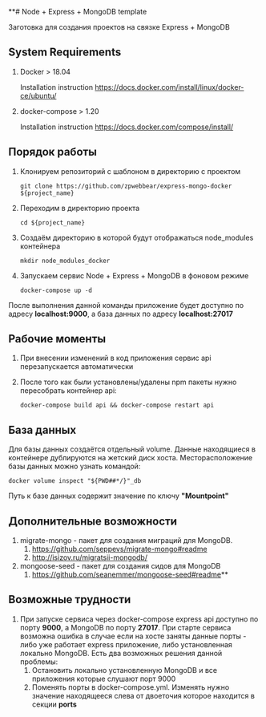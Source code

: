 **# Node + Express + MongoDB template

Заготовка для создания проектов на связке Express + MongoDB

## System Requirements

1. Docker > 18.04

   Installation instruction https://docs.docker.com/install/linux/docker-ce/ubuntu/
2. docker-compose > 1.20

   Installation instruction https://docs.docker.com/compose/install/

## Порядок работы

1. Клонируем репозиторий с шаблоном в директорию с проектом

   ```git clone https://github.com/zpwebbear/express-mongo-docker ${project_name}```
2. Переходим в директорию проекта
   
   ```cd ${project_name}```
3. Создаём директорию в которой будут отображаться node_modules контейнера

   ```mkdir node_modules_docker```
4. Запускаем сервис Node + Express + MongoDB в фоновом режиме
   
   ```docker-compose up -d```

После выполнения данной команды приложение будет доступно по адресу **localhost:9000**, а база данных по адресу **localhost:27017**

## Рабочие моменты

1. При внесении изменений в код приложения сервис api перезапускается автоматически
2. После того как были установлены/удалены npm пакеты нужно пересобрать контейнер api:
   
   ```docker-compose build api && docker-compose restart api```


## База данных

Для базы данных создаётся отдельный volume. Данные находящиеся в контейнере дублируются на жетский диск хоста.
Месторасположение базы данных можно узнать командой:

```docker volume inspect "${PWD##*/}"_db```

Путь к базе данных содержит значение по ключу **"Mountpoint"**

## Дополнительные возможности

1. migrate-mongo - пакет для создания миграций для MongoDB. 
   1. https://github.com/seppevs/migrate-mongo#readme
   2. http://isizov.ru/migratsii-mongodb/
2. mongoose-seed - пакет для создания сидов для MongoDB
   1. https://github.com/seanemmer/mongoose-seed#readme**

## Возможные трудности

1. При запуске сервиса через docker-compose express api доступно по порту **9000**, а MongoDB по порту **27017**. При старте сервиса возможна ошибка в случае если на хосте заняты данные порты - либо уже работает express приложение, либо установленная локально MongoDB. Есть два возможных решения данной проблемы:
   1. Остановить локально установленную MongoDB и все приложения которые слушают порт 9000
   2. Поменять порты в docker-compose.yml. Изменять нужно значение находящееся слева от двоеточия которое находится в секции **ports**
   